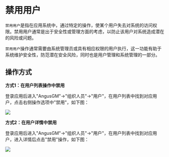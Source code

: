 禁用用户
===

`禁用用户`是指在应用系统中，通过特定的操作，使某个用户失去对系统的访问权限。禁用用户通常是出于安全性或管理方面的考虑，以防止该用户对系统造成潜在的风险或问题。

`禁用用户`操作通常需要由系统管理员或具有相应权限的用户执行，这一功能有助于系统维护安全性，防范潜在安全风险，同时也是用户管理和系统管理的一部分。

## 操作方式

**方式1：在用户列表操作中禁用**

登录应用后进入"AngusGM"->"组织人员"->"用户"，在用户列表中找到对应用户，点击右侧操作选项中"禁用"，如下图：

![](https://bj-c1-prod-files.xcan.cloud/storage/pubapi/v1/file/user-disabled.png?fid=207887590483820666&fpt=NRgj7YOcV2gMrXWL4CycfxvsWdgHQHIuGOmsBK1K)

**方式2：在用户详情中禁用**

登录应用后进入"AngusGM"->"组织人员"->"用户"，在用户列表中找到对应用户，进入详情后点击"禁用"操作，如下图：

![](https://bj-c1-prod-files.xcan.cloud/storage/pubapi/v1/file/user-disabled2.png?fid=207887590483820668&fpt=5LyGaCnbsBNKJm1Knkeqv7fpDpsy72s22zYdnV4j)
